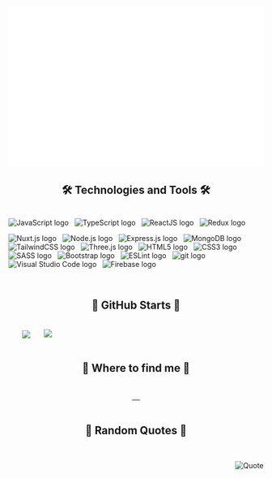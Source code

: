 
<a href="#" target="_blank">
  <img src="svg/jsmaster.svg" width="1200" alt="Click to see the source" />
</a>

<h2 align="center">🛠 Technologies and Tools 🛠</h2>
<br>
<!-- https://simpleicons.org/ -->
<span><img src="https://img.shields.io/badge/JavaScript-f74ff1?logo=javascript&logoColor=F7DF1E" alt="JavaScript logo" title="JavaScript" height="25" /></span>
&nbsp;
<span><img src="https://img.shields.io/badge/TypeScript-f74ff1?logo=typescript&logoColor=3178C6" alt="TypeScript logo" title="TypeScript" height="25" /></span>
&nbsp;
<span><img src="https://img.shields.io/badge/ReactJS-f74ff1?logo=react&logoColor=61DAFB" alt="ReactJS logo" title="ReactJS" height="25" /></span>
&nbsp;
<span><img src="https://img.shields.io/badge/Redux-f74ff1?logo=redux&logoColor=764ABC" alt="Redux logo" title="Redux" height="25" /></span>
&nbsp;

<span><img src="https://img.shields.io/badge/Nuxt.js-f74ff1?logo=nuxt.js&logoColor=4FC08D" alt="Nuxt.js logo" title="Nuxt.js" height="25" /></span>
&nbsp;
<span><img src="https://img.shields.io/badge/Node.js-f74ff1?logo=node.js&logoColor=00F200" alt="Node.js logo" title="Node.js" height="25" /></span>
&nbsp;
<span><img src="https://img.shields.io/badge/Express-f74ff1?logo=express&logoColor=FFFFFF" alt="Express.js logo" title="Express.js" height="25" /></span>
&nbsp;
<span><img src="https://img.shields.io/badge/MongoDB-f74ff1?logo=mongodb&logoColor=47A248" alt="MongoDB logo" title="MongoDB" height="25" /></span>
&nbsp;
<span><img src="https://img.shields.io/badge/Tailwind%20CSS-f74ff1?logo=tailwind-css&logoColor=38B2AC" alt="TailwindCSS logo" title="TailwindCSS" height="25" /></span>
&nbsp;
<span><img src="https://img.shields.io/badge/Three.js-f74ff1?logo=three.js&logoColor=FFFFFF" alt="Three.js logo" title="Three.js" height="25" /></span>
&nbsp;
<span><img src="https://img.shields.io/badge/HTML5-f74ff1?logo=html5&logoColor=E34F26" alt="HTML5 logo" title="HTML5" height="25" /></span>
&nbsp;
<span><img src="https://img.shields.io/badge/CSS3-f74ff1?logo=css3&logoColor=1572B6" alt="CSS3 logo" title="CSS3" height="25" /></span>
&nbsp;
<span><img src="https://img.shields.io/badge/Sass-f74ff1?logo=sass&logoColor=CC6699" alt="SASS logo" title="SASS" height="25" /></span>
&nbsp;
<span><img src="https://img.shields.io/badge/Bootstrap-f74ff1?logo=bootstrap&logoColor=7952B3" alt="Bootstrap logo" title="Bootstrap" height="25" /></span>
&nbsp;
<span><img src="https://img.shields.io/badge/ESLint-f74ff1?logo=eslint&logoColor=4B32C3" alt="ESLint logo" title="ESLint" height="25" /></span>
&nbsp;
<span><img src="https://img.shields.io/badge/git-f74ff1?logo=git&logoColor=F05032" alt="git logo" title="git" height="25" /></span>
&nbsp;
<span><img src="https://img.shields.io/badge/VS%20Code-f74ff1?logo=visual-studio-code&logoColor=007ACC" alt="Visual Studio Code logo" title="Visual Studio Code" height="25" /></span>
&nbsp;
<span><img src="https://img.shields.io/badge/Firebase-f74ff1?logo=firebase&logoColor=FFCA28" alt="Firebase logo" title="Firebase" height="25" /></span>
&nbsp;



<br>

<h2 align="center">💙 GitHub Starts 💙</h2>
<!-- https://github.com/anuraghazra/github-readme-stats -->
<br>

<div align=center>
  <a href="#" title="chinhvtvn365">
    <img width="315" align="center" src="https://github-readme-stats.vercel.app/api/top-langs/?username=chinhvtvn365&hide=c%23,powershell,Mathematica,Ruby,Objective-C,Objective-C%2b%2b,Cuda&title_color=61dafb&text_color=ffffff&icon_color=61dafb&bg_color=20232a&langs_count=8&layout=compact&border_color=61dafb&hide_border=true" 
    />
    
  </a>
  <a href="#" title="chinhvtvn365">
    <img align="right" width="434" src="https://github-readme-stats.vercel.app/api?username=chinhvtvn365&show_icons=true&theme=react&border_color=61dafb&hide_border=true" />
  </a>
</div>

<br>

<h2 align="center">💝 Where to find me 💝</h2>
<br>
<!-- https://icons8.com -->
<div align="center">
  <a href="" target="blank">
    <img src="https://img.icons8.com/doodle/100/000000/tiktok.png" alt="" />
  </a>
  <a href="" target="blank">
    <img src="https://img.icons8.com/doodle/100/000000/youtube.png" alt="" />
  </a>
  <a href="" target="blank">
    <img src="https://img.icons8.com/doodle/100/000000/linkedin.png" alt="" />
  </a>
  <a href="" target="blank">
    <img src="https://img.icons8.com/doodle/100/000000/instagram.png" alt="" />
  </a>
  <a href="" target="top">
    <img src="https://img.icons8.com/doodle/100/000000/apple-mail.png" alt="" />
  </a>
</div>

<br>

<h2 align="center">💞 Random Quotes 💞</h2>
<br>
<!-- https://github.com/shravan20/github-readme-quotes -->
<div align="right">

![Quote](https://github-readme-quotes.herokuapp.com/quote?theme=dark&animation=grow_out_in&layout=zues&font=Redressed)

</div>

